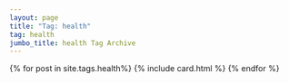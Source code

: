 ```yaml
---
layout: page
title: "Tag: health"
tag: health
jumbo_title: health Tag Archive
---
```


{% for post in site.tags.health%}
{% include card.html %}
{% endfor %}
